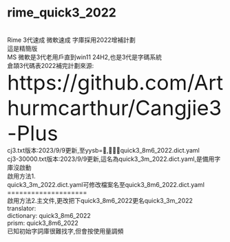 # rime_quick3_2022
<br>
Rime 3代速成 微軟速成 字庫採用2022增補計劃
<br>
這是精簡版
<br>
MS 微軟是3代老用戶直到win11 24H2,也是3代是字碼系統
<br>
倉頡3代碼表2022補完計劃來源:
<br>
    <font size="10"><a https://github.com/Arthurmcarthur/Cangjie3-Plus>https://github.com/Arthurmcarthur/Cangjie3-Plus</a></font>
<br>
cj3.txt版本:2023/9/9更新,至yysb=𫑉,這名為quick3_8m6_2022.dict.yaml
<br>
    cj3-30000.txt版本:2023/9/9更新,這名為quick3_3m_2022.dict.yaml,是備用字庫沒啟動
<br>    
    啟用方法1.
 <br>   
    quick3_3m_2022.dict.yaml可修改檔案名至quick3_8m6_2022.dict.yaml
<br>
====================    
<br>
啟用方法2.主文件,更改把下quick3_8m6_2022更名quick3_3m_2022
<br>
    translator:
<br>
      dictionary: quick3_8m6_2022
      <br>
      prism: quick3_8m6_2022
      <br>
    已知初始字詞庫很難找字,但會按使用量調頻
    
